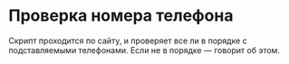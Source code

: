 # Проверка номера телефона
Скрипт проходится по сайту, и проверяет все ли в порядке с подставляемыми телефонами. Если не в порядке — говорит об этом.
